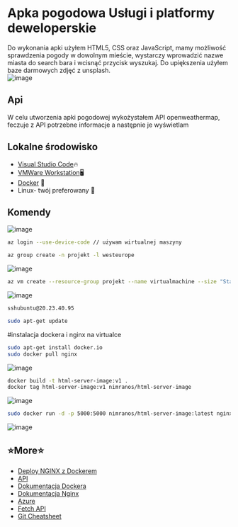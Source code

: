 # Apka pogodowa Usługi i platformy deweloperskie

Do wykonania apki użyłem HTML5, CSS oraz JavaScript, mamy możliwość sprawdzenia pogody w dowolnym mieście, wystarczy wprowadzić nazwe miasta do search bara i wcisnąć przycisk wyszukaj. Do upiększenia użyłem baze darmowych zdjęć z unsplash.  
![image](https://i.imgur.com/3tbXdAY.png)

## Api
W celu utworzenia apki pogodowej wykożystałem API openweathermap, feczuje z API potrzebne informacje a następnie je wyświetlam
## Lokalne środowisko
 - [Visual Studio Code](https://code.visualstudio.com/)🔥
 - [VMWare Workstation](https://www.vmware.com/products/workstation-player/workstation-player-evaluation.html)🖥
 - [Docker](https://www.docker.com/) 🐋
 - Linux- twój preferowany 🎉 
## Komendy
![image](https://i.imgur.com/yxUmfjG.png)
```bash
az login --use-device-code // używam wirtualnej maszyny
```
```bash
az group create -n projekt -l westeurope
```
![image](https://i.imgur.com/1LXH4ZZ.png)
```bash
az vm create --resource-group projekt --name virtualmachine --size "Standard_B1ls" --image "Canonical:0001-com-ubuntu-server-focal:20_04-lts-gen2:latest" --public-ip-sku Standard --admin-username ubuntu
```
![image](https://i.imgur.com/nsXcugt.png)
```bash
sshubuntu@20.23.40.95 
```
```bash
sudo apt-get update
```
#instalacja dockera i nginx na virtualce 
```bash
sudo apt-get install docker.io
sudo docker pull nginx
```
![image](https://i.imgur.com/1bcSIih.png)
```bash
docker build -t html-server-image:v1 .
docker tag html-server-image:v1 nimranos/html-server-image
```
![image](https://i.imgur.com/6wjroEP.png)
```bash
sudo docker run -d -p 5000:5000 nimranos/html-server-image:latest nginx
```
![image](https://i.imgur.com/3OD8yKb.png)

## ⭐️More⭐️
 - [Deploy NGINX z Dockerem](https://www.nginx.com/blog/deploying-nginx-nginx-plus-docker/)
 - [API](https://openweathermap.org/)
 - [Dokumentacja Dockera](https://docs.docker.com/) 
 - [Dokumentacja Nginx](http://nginx.org/en/docs/)
 - [Azure](https://portal.azure.com/)
 - [Fetch API](https://developer.mozilla.org/en-US/docs/Web/API/Fetch_API)
 - [Git Cheatsheet](https://education.github.com/git-cheat-sheet-education.pdf) 